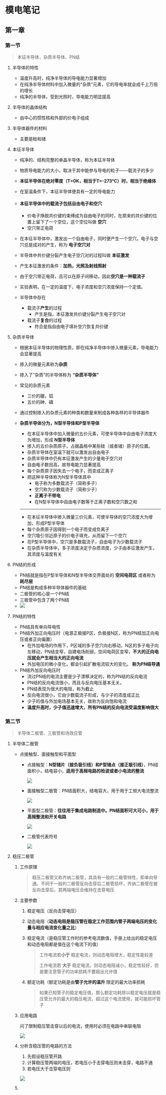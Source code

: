 # 模电笔记

## 第一章

### 第一节

> 本征半导体，杂质半导体、PN结



1. 半导体的特性

   - 温度升高时，纯净半导体的导电能力显著增加
   - 在纯净半导体材料中加入微量的“杂质”元素，它的导电率就会成千上万倍的增长
   - 纯净的半导体，受到光照时，导电能力明显提高

2. 半导体的晶体结构

   - 由中心的惯性核和外部的价电子组成

3. 半导体器件的材料

   - 主要是硅和锗

4. 本征半导体

   - 纯净的、结构完整的单晶半导体，称为本征半导体

   - 物质导电能力的大小，取决于其中能参与导电的粒子——载流子的多少

   - **本征半导体在绝对零度（T=0K，相当于T=-273℃）时，相当于绝缘体**

   - 在室温条件下，本征半导体便具有一定的导电能力

   - #### 本征半导体中的载流子包括自由电子和空穴 

     - 价电子挣脱共价键的束缚成为自由电子的同时，在原来的共价键的位置上留下了一个空位，这个空位叫做 **空穴**
     - 空穴带正电荷

   - 在本征半导体中，激发出一个自由电子，同时便产生一个空穴。电子与空穴总是成对的产生，称为 **电子空穴对**

   - 半导体中共价键分裂产生电子空穴对的过程叫做 **本征激发**

   - 产生本征激发的条件：**加热，光照及射线照射**

   - 由于空穴带正电荷，且可以在原子间移动，因此**空穴是一种载流子** 

   - 实验表明，在一定的温度下，电子浓度和空穴浓度保持一个定值。

   - 半导体中存在

     - 载流子**产生**的过程
       - 产生是指，本征激发共价键分裂产生电子空穴对
     - 载流子**复合**的过程
       - 符合是指自由电子填补空穴恢复共价键

5. 杂质半导体

   - 根据本征半导体的物理性质，即在纯净半导体中掺入微量元素，导电能力会显著提高

   - 掺入的微量元素称为**杂质**

   - 掺入了“杂质”的半导体称为 **“杂质半导体”**

   - 常见的杂质元素

     - 三价的硼，铝
     - 五价的砷、磷

   - 通过控制掺入的杂质元素的种类和数量来制成各种各样的半导体器件

   - **杂质半导体分为，N型半导体和P型半导体**

     - 在本征半导体中加入微量的五价元素，可使半导体中自由电子浓度大为增加，形成 **N型半导体**
     - 掺入的五价杂质原子，占据晶格中某些硅（或者锗）原子的位置。
     - 杂质半导体在室温下就可以激发出自由电子
     - 杂质半导体中仍有本征激发产生的少量电子空穴对
     - 自由电子数目高，故导电能力显著提高
     - 每个杂质原子因失去一个电子，而变成正离子
     - 把这种半导体称为N型半导体其中
       - 电子称为多数载流子（简称多子）
       - 空穴称为少数载流子（简称少子）
       - **正离子不带电**
       - 在N型半导体中自由电子数等于正离子数和空穴数之和

     ---

     - 在本征半导体中掺入微量三价元素，可使半导体的空穴浓度大为增加，形成P型半导体
     - 每个杂质原子因得到一个电子而变成负离子
     - 空穴吸引邻近原子的价电子填充，从而留下一个空穴
     - 在P型半导体中，空穴是多数载流子，自由电子为少数载流子
     - 在杂质半导体中，多子浓度决定于杂质浓度，少子由本征激发产生，其浓度与温度有关

6. PN结的形成

   - PN结就是指在P型半导体和N型半导体交界面处的 **空间电荷区** 或者称为 **耗尽层**
   - PN结是构成多种半导体器件的基础
   - 二极管的核心是一个PN结 
   - 三极管中包含了两个PN结
   - ![](../../resource/PN结.png) 

7. PN结的特性
   - PN结具有单向导电性
   - PN结外加正向电压时（电源正极接P区，负极接N区，称为PN结加正向电压或者正向偏置）
     - 在外加电场的作用下，P区域的多子空穴向右移动，N区的多子电子向左移动，PN结变窄，自建电场削弱，空间电荷区变窄，**不大的正向电压就会产生相当大的正向电流**
     - 外加电压的微小变化，都会引起扩散电流较大的变化。 **称为PN结导通**
   - PN结外加反向电压时
     - 流过PN结的电流主要是少子漂移决定的，称为PN结的反向电流
     - PN结的反向电流很小，而且与反向电压基本无关。
     - PN结表现为很大的电阻，称为截止
     - 反向电流很小，它由少数载流子形成，与少子的浓度成正比
     - 少子的值与外加电场基本无关，故称为反向饱和电流
     - **温度升高时，少子值迅速增大，所有PN结的反向电流受温度影响很大**

### 第二节

>  半导体二极管、三极管和场效应管

1. 半导体二极管

   - 点接触型、面接触型和平面型
     - 点接触型：**N型锗片（接负极引线）和P型锗点（接正极引线）**，PN结面积小，结电容小，**适用于高频电路的检波或者小电流的整流** 

       ![](../../resource/点接触型二极管.png)

     - 面接触型二极管：PN结面积大，结电容大，用于用于工频大电流整流

       ![](../../resource/面接触型二极管.png)

     - 平面型二极管：**往往用于集成电路制造中。PN结面积可大可小，用于高频整流和开关电路** 

       ![](../../resource/平面型二极管.png)

     - 二极管代表符号

       ![](../../resource/二极管代表符号.png)

2. 稳压二极管

   1. 工作原理

      > 稳压二极管又称齐纳二极管，其具有一般的二极管特性，即单向导通。不同于一般的二极管反向击穿后二极管损坏，齐纳二极管在被反向击穿后，其两端电压会维持在击穿电压

   2. 主要参数

      1. 稳定电压（反向击穿电压）

      2. 动态电阻（**动态电阻是稳压管在稳定工作范围内管子两端电压的变化量与相应电流变化量之比**）

      3. 稳定电流（是稳压管工作时的参考电流数值，手册上给出的稳定电压和动态电阻都是值在这个电流下的值）

         > 工作电流若**小于** 稳定电流，则动态电阻增大，稳定性能较差
         >
         > 工作电流若 **大于** 稳定电流，则动态电阻减小，稳定性较好，但是要注意管子的功率损耗不要超出允许值

      4. 额定功耗（额定功耗是由**管子允许的温升** 限定的最大功率损耗

         > 如果已知管子的稳定电压值，那么额定功耗除以稳定电压就是稳压管允许的最大的稳压电流，超过这个电流使用，就可能损坏管子

      

   3. 应用电路

      问了限制稳压管击穿以后的电流，使用时必须在电路中串联电阻

      ![](../../resource/稳压管电路.png)

   4. 分析含稳压管的电路的方法

      1. 先假设稳压管开路
      2. 计算稳压管两端的电压，若电压小于击穿电压则未击穿，电路不通
      3. 若电压大于击穿电压则

      ![](../../resource/工作的稳压管电路.png)

   5. 

